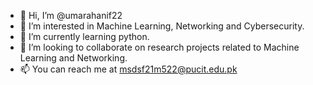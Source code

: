 - 👋 Hi, I’m @umarahanif22
- 👀 I’m interested in Machine Learning, Networking and Cybersecurity.
- 🌱 I’m currently learning python.
- 💞️ I’m looking to collaborate on research projects related to Machine Learning and Networking.
- 📫 You can reach me at msdsf21m522@pucit.edu.pk

<!---
umarahanif22/umarahanif22 is a ✨ special ✨ repository because its `README.md` (this file) appears on your GitHub profile.
You can click the Preview link to take a look at your changes.
--->

